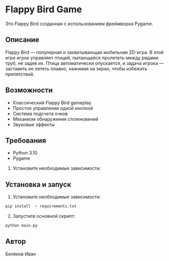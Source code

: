 # Flappy Bird Game

Это Flappy Bird созданная с использованием фреймворка Pygame.

## Описание
Flappy Bird — популярная и захватывающая мобильная 2D-игра. В этой игре игрок управляет птицей, пытающейся пролететь между рядами труб, не задев их. Птица автоматически опускается, и задача игрока — заставить ее лететь плавно, нажимая на экран, чтобы избежать препятствий.

## Возможности
- Классический Flappy Bird gameplay
- Простое управление одной кнопкой
- Система подсчета очков
- Механизм обнаружения столкновений
- Звуковые эффекты

## Требования
- Python 3.10
- Pygame
1. Установите необходимые зависимости:

## Установка и запуск

1. Установите необходимые зависимости:

```bash
pip install -r requirements.txt
```

2. Запустите основной скрипт:

```bash
python main.py
```

## Автор

Беляков Иван
